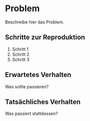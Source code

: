 # Problem

Beschreibe hier das Problem.

## Schritte zur Reproduktion

1. Schritt 1
2. Schritt 2
3. Schritt 3

## Erwartetes Verhalten

Was sollte passieren?

## Tatsächliches Verhalten

Was passiert stattdessen?
